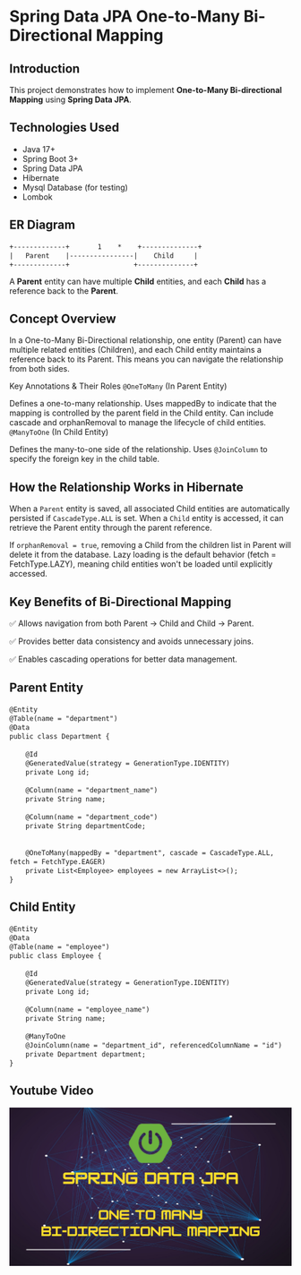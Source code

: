 # Spring Data JPA One-to-Many Bi-Directional Mapping

## Introduction
This project demonstrates how to implement **One-to-Many Bi-directional Mapping** using **Spring Data JPA**.

## Technologies Used
- Java 17+
- Spring Boot 3+
- Spring Data JPA
- Hibernate
- Mysql Database (for testing)
- Lombok

## ER Diagram
```
+-------------+       1    *    +--------------+
|   Parent    |----------------|    Child     |
+-------------+                +--------------+
```
A **Parent** entity can have multiple **Child** entities, and each **Child** has a reference back to the **Parent**.


## Concept Overview
In a One-to-Many Bi-Directional relationship, one entity (Parent) can have multiple related entities (Children), and each Child entity maintains a reference back to its Parent. This means you can navigate the relationship from both sides.

Key Annotations & Their Roles
`@OneToMany` (In Parent Entity)

Defines a one-to-many relationship.
Uses mappedBy to indicate that the mapping is controlled by the parent field in the Child entity.
Can include cascade and orphanRemoval to manage the lifecycle of child entities.
`@ManyToOne` (In Child Entity)

Defines the many-to-one side of the relationship.
Uses `@JoinColumn` to specify the foreign key in the child table.

## How the Relationship Works in Hibernate
When a `Parent` entity is saved, all associated Child entities are automatically persisted if `CascadeType.ALL` is set.
When a `Child` entity is accessed, it can retrieve the Parent entity through the parent reference.

If `orphanRemoval = true`, removing a Child from the children list in Parent will delete it from the database.
Lazy loading is the default behavior (fetch = FetchType.LAZY), meaning child entities won't be loaded until explicitly accessed.

## Key Benefits of Bi-Directional Mapping
✅ Allows navigation from both Parent → Child and Child → Parent.

✅ Provides better data consistency and avoids unnecessary joins.

✅ Enables cascading operations for better data management.

## Parent Entity

```
@Entity
@Table(name = "department")
@Data
public class Department {

    @Id
    @GeneratedValue(strategy = GenerationType.IDENTITY)
    private Long id;

    @Column(name = "department_name")
    private String name;

    @Column(name = "department_code")
    private String departmentCode;


    @OneToMany(mappedBy = "department", cascade = CascadeType.ALL, fetch = FetchType.EAGER)
    private List<Employee> employees = new ArrayList<>();
}
```

## Child Entity

```
@Entity
@Data
@Table(name = "employee")
public class Employee {

    @Id
    @GeneratedValue(strategy = GenerationType.IDENTITY)
    private Long id;

    @Column(name = "employee_name")
    private String name;

    @ManyToOne
    @JoinColumn(name = "department_id", referencedColumnName = "id")
    private Department department;
}
```

## Youtube Video

<a href="http://www.youtube.com/watch?feature=player_embedded&v=_1BWdyRJNA4
" target="_blank"><img src="https://github.com/kuldeepsingh99/spring-data-jpa-one-to-many-bi-directional-mapping/blob/main/2.png" 
alt="One to Many Bidirectional Mapping" /></a>
